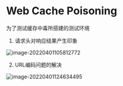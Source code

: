 # Web Cache Poisoning

为了测试缓存中毒所搭建的测试环境

1. 请求头对响应结果产生印象

![image-20220401105812772](https://firewore.oss-cn-beijing.aliyuncs.com/imgs/image-20220401105812772.png)

2.  URL编码问题的解决

![image-20220401124634495](https://firewore.oss-cn-beijing.aliyuncs.com/imgs/image-20220401124634495.png)